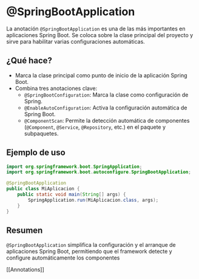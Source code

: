 # @SpringBootApplication

La anotación `@SpringBootApplication` es una de las más importantes en aplicaciones Spring Boot. Se coloca sobre la clase principal del proyecto y sirve para habilitar varias configuraciones automáticas.

## ¿Qué hace?

- Marca la clase principal como punto de inicio de la aplicación Spring Boot.
- Combina tres anotaciones clave:
  - `@SpringBootConfiguration`: Marca la clase como configuración de Spring.
  - `@EnableAutoConfiguration`: Activa la configuración automática de Spring Boot.
  - `@ComponentScan`: Permite la detección automática de componentes (`@Component`, `@Service`, `@Repository`, etc.) en el paquete y subpaquetes.

## Ejemplo de uso

```java
import org.springframework.boot.SpringApplication;
import org.springframework.boot.autoconfigure.SpringBootApplication;

@SpringBootApplication
public class MiAplicacion {
    public static void main(String[] args) {
        SpringApplication.run(MiAplicacion.class, args);
    }
}
```

## Resumen

`@SpringBootApplication` simplifica la configuración y el arranque de aplicaciones Spring Boot, permitiendo que el framework detecte y configure automáticamente los componentes

[[Annotations]]
